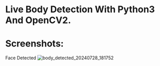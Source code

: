 # Live Body Detection With Python3 And OpenCV2.
# Screenshots:
Face Detected
![body_detected_20240728_181752](https://github.com/user-attachments/assets/4a15c3e8-de15-46d2-a78f-6884597a6820)
